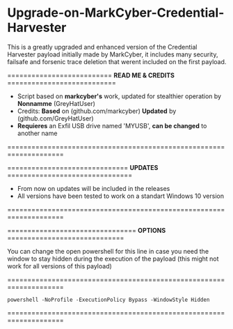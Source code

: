 # Upgrade-on-MarkCyber-Credential-Harvester
This is a greatly upgraded and enhanced version of the Credential Harvester payload initially made by MarkCyber, it includes many security, failsafe and forsenic trace deletion that werent included on the first payload.

========================== **READ ME & CREDITS** ===========================
- Script based on **markcyber's** work, updated for stealthier operation by **Nonnamme** (GreyHatUser)
- Credits: **Based** on (github.com/markcyber) **Updated** by (github.com/GreyHatUser)
- **Requieres** an Exfil USB drive named 'MYUSB', **can be changed** to another name

====================================================================

============================== **UPDATES** ===============================

- From now on updates will be included in the releases
- All versions have been tested to work on a standart Windows 10 version

====================================================================

================================ **OPTIONS** =============================

You can change the open powershell for this line in case you need the window to stay hidden during the execution of the payload (this might not work for all versions of this payload)

====================================================================

    powershell -NoProfile -ExecutionPolicy Bypass -WindowStyle Hidden

====================================================================
